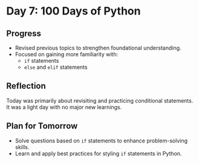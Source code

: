 # Day 7: 100 Days of Python

## Progress

- Revised previous topics to strengthen foundational understanding.
- Focused on gaining more familiarity with:
  - `if` statements
  - `else` and `elif` statements

## Reflection

Today was primarily about revisiting and practicing conditional statements. It was a light day with no major new learnings.

## Plan for Tomorrow

- Solve questions based on `if` statements to enhance problem-solving skills.
- Learn and apply best practices for styling `if` statements in Python.
